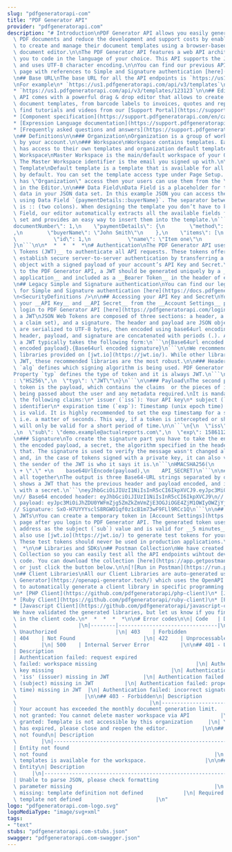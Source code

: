 ```yaml
---
slug: "pdfgeneratorapi-com"
title: "PDF Generator API"
provider: "pdfgeneratorapi.com"
description: "# Introduction\nPDF Generator API allows you easily generate transactional\
  \ PDF documents and reduce the development and support costs by enabling your users\
  \ to create and manage their document templates using a browser-based drag-and-drop\
  \ document editor.\n\nThe PDF Generator API features a web API architecture, allowing\
  \ you to code in the language of your choice. This API supports the JSON media type,\
  \ and uses UTF-8 character encoding.\n\nYou can find our previous API documentation\
  \ page with references to Simple and Signature authentication [here](https://docs.pdfgeneratorapi.com/legacy).\n\
  \n## Base URL\nThe base URL for all the API endpoints is `https://us1.pdfgeneratorapi.com/api/v3`\n\
  \nFor example\n* `https://us1.pdfgeneratorapi.com/api/v3/templates`\n* `https://us1.pdfgeneratorapi.com/api/v3/workspaces`\n\
  * `https://us1.pdfgeneratorapi.com/api/v3/templates/123123`\n\n## Editor\nPDF Generator\
  \ API comes with a powerful drag & drop editor that allows to create any kind of\
  \ document templates, from barcode labels to invoices, quotes and reports. You can\
  \ find tutorials and videos from our [Support Portal](https://support.pdfgeneratorapi.com).\n\
  * [Component specification](https://support.pdfgeneratorapi.com/en/category/components-1ffseaj/)\n\
  * [Expression Language documentation](https://support.pdfgeneratorapi.com/en/category/expression-language-q203pa/)\n\
  * [Frequently asked questions and answers](https://support.pdfgeneratorapi.com/en/category/qanda-1ov519d/)\n\
  \n## Definitions\n\n### Organization\nOrganization is a group of workspaces owned\
  \ by your account.\n\n### Workspace\nWorkspace contains templates. Each workspace\
  \ has access to their own templates and organization default templates.\n\n### Master\
  \ Workspace\nMaster Workspace is the main/default workspace of your Organization.\
  \ The Master Workspace identifier is the email you signed up with.\n\n### Default\
  \ Template\nDefault template is a template that is available for all workspaces\
  \ by default. You can set the template access type under Page Setup. If template\
  \ has \"Organization\" access then your users can use them from the \"New\" menu\
  \ in the Editor.\n\n### Data Field\nData Field is a placeholder for the specific\
  \ data in your JSON data set. In this example JSON you can access the buyer name\
  \ using Data Field `{paymentDetails::buyerName}`. The separator between depth levels\
  \ is :: (two colons). When designing the template you don’t have to know every Data\
  \ Field, our editor automatically extracts all the available fields from your data\
  \ set and provides an easy way to insert them into the template.\n```\n{\n    \"\
  documentNumber\": 1,\n    \"paymentDetails\": {\n        \"method\": \"Credit Card\"\
  ,\n        \"buyerName\": \"John Smith\"\n    },\n    \"items\": [\n        {\n\
  \            \"id\": 1,\n            \"name\": \"Item one\"\n        }\n    ]\n\
  }\n```\n\n*  *  *  *  *\n# Authentication\nThe PDF Generator API uses __JSON Web\
  \ Tokens (JWT)__ to authenticate all API requests. These tokens offer a method to\
  \ establish secure server-to-server authentication by transferring a compact JSON\
  \ object with a signed payload of your account’s API Key and Secret.\nWhen authenticating\
  \ to the PDF Generator API, a JWT should be generated uniquely by a __server-side\
  \ application__ and included as a __Bearer Token__ in the header of each request.\n\
  \n## Legacy Simple and Signature authentication\nYou can find our legacy documentation\
  \ for Simple and Signature authentication [here](https://docs.pdfgeneratorapi.com/legacy).\n\
  \n<SecurityDefinitions />\n\n## Accessing your API Key and Secret\nYou can find\
  \ your __API Key__ and __API Secret__ from the __Account Settings__ page after you\
  \ login to PDF Generator API [here](https://pdfgeneratorapi.com/login).\n\n## Creating\
  \ a JWT\nJSON Web Tokens are composed of three sections: a header, a payload (containing\
  \ a claim set), and a signature. The header and payload are JSON objects, which\
  \ are serialized to UTF-8 bytes, then encoded using base64url encoding.\n\nThe JWT's\
  \ header, payload, and signature are concatenated with periods (.). As a result,\
  \ a JWT typically takes the following form:\n```\n{Base64url encoded header}.{Base64url\
  \ encoded payload}.{Base64url encoded signature}\n```\n\nWe recommend and support\
  \ libraries provided on [jwt.io](https://jwt.io/). While other libraries can create\
  \ JWT, these recommended libraries are the most robust.\n\n### Header\nProperty\
  \ `alg` defines which signing algorithm is being used. PDF Generator API users HS256.\n\
  Property `typ` defines the type of token and it is always JWT.\n```\n{\n  \"alg\"\
  : \"HS256\",\n  \"typ\": \"JWT\"\n}\n```\n\n### Payload\nThe second part of the\
  \ token is the payload, which contains the claims  or the pieces of information\
  \ being passed about the user and any metadata required.\nIt is mandatory to specify\
  \ the following claims:\n* issuer (`iss`): Your API key\n* subject (`sub`): Workspace\
  \ identifier\n* expiration time (`exp`): Timestamp (unix epoch time) until the token\
  \ is valid. It is highly recommended to set the exp timestamp for a short period,\
  \ i.e. a matter of seconds. This way, if a token is intercepted or shared, the token\
  \ will only be valid for a short period of time.\n\n```\n{\n  \"iss\": \"ad54aaff89ffdfeff178bb8a8f359b29fcb20edb56250b9f584aa2cb0162ed4a\"\
  ,\n  \"sub\": \"demo.example@actualreports.com\",\n  \"exp\": 1586112639\n}\n```\n\
  \n### Signature\nTo create the signature part you have to take the encoded header,\
  \ the encoded payload, a secret, the algorithm specified in the header, and sign\
  \ that. The signature is used to verify the message wasn't changed along the way,\
  \ and, in the case of tokens signed with a private key, it can also verify that\
  \ the sender of the JWT is who it says it is.\n```\nHMACSHA256(\n    base64UrlEncode(header)\
  \ + \".\" +\n    base64UrlEncode(payload),\n    API_SECRET)\n```\n\n### Putting\
  \ all together\nThe output is three Base64-URL strings separated by dots. The following\
  \ shows a JWT that has the previous header and payload encoded, and it is signed\
  \ with a secret.\n```\neyJhbGciOiJIUzI1NiIsInR5cCI6IkpXVCJ9.eyJpc3MiOiJhZDU0YWFmZjg5ZmZkZmVmZjE3OGJiOGE4ZjM1OWIyOWZjYjIwZWRiNTYyNTBiOWY1ODRhYTJjYjAxNjJlZDRhIiwic3ViIjoiZGVtby5leGFtcGxlQGFjdHVhbHJlcG9ydHMuY29tIn0.SxO-H7UYYYsclS8RGWO1qf0z1cB1m73wF9FLl9RCc1Q\n\
  \n// Base64 encoded header: eyJhbGciOiJIUzI1NiIsInR5cCI6IkpXVCJ9\n// Base64 encoded\
  \ payload: eyJpc3MiOiJhZDU0YWFmZjg5ZmZkZmVmZjE3OGJiOGE4ZjM1OWIyOWZjYjIwZWRiNTYyNTBiOWY1ODRhYTJjYjAxNjJlZDRhIiwic3ViIjoiZGVtby5leGFtcGxlQGFjdHVhbHJlcG9ydHMuY29tIn0\n\
  // Signature: SxO-H7UYYYsclS8RGWO1qf0z1cB1m73wF9FLl9RCc1Q\n```\n\n## Testing with\
  \ JWTs\nYou can create a temporary token in [Account Settings](https://pdfgeneratorapi.com/account/organization)\
  \ page after you login to PDF Generator API. The generated token uses your email\
  \ address as the subject (`sub`) value and is valid for __5 minutes__.\nYou can\
  \ also use [jwt.io](https://jwt.io/) to generate test tokens for your API calls.\
  \ These test tokens should never be used in production applications.\n*  *  *  *\
  \  *\n\n# Libraries and SDKs\n## Postman Collection\nWe have created a [Postman](https://www.postman.com)\
  \ Collection so you can easily test all the API endpoints wihtout developing and\
  \ code. You can download the collection [here](https://app.getpostman.com/run-collection/329f09618ec8a957dbc4)\
  \ or just click the button below.\n\n[![Run in Postman](https://run.pstmn.io/button.svg)](https://app.getpostman.com/run-collection/329f09618ec8a957dbc4)\n\
  \n## Client Libraries\nAll our Client Libraries are auto-generated using [OpenAPI\
  \ Generator](https://openapi-generator.tech/) which uses the OpenAPI v3 specification\
  \ to automatically generate a client library in specific programming language.\n\
  \n* [PHP Client](https://github.com/pdfgeneratorapi/php-client)\n* [Java Client](https://github.com/pdfgeneratorapi/java-client)\n\
  * [Ruby Client](https://github.com/pdfgeneratorapi/ruby-client)\n* [Python Client](https://github.com/pdfgeneratorapi/python-client)\n\
  * [Javascript Client](https://github.com/pdfgeneratorapi/javascript-client)\n\n\
  We have validated the generated libraries, but let us know if you find any anomalies\
  \ in the client code.\n*  *  *  *  *\n\n# Error codes\n\n| Code   | Description\
  \                    |\n|--------|--------------------------------|\n| 401    |\
  \ Unauthorized                   |\n| 403    | Forbidden                      |\n\
  | 404    | Not Found                      |\n| 422    | Unprocessable Entity   \
  \        |\n| 500    | Internal Server Error          |\n\n## 401 - Unauthorized\n\
  | Description                                                             |\n|-------------------------------------------------------------------------|\n\
  | Authentication failed: request expired                                  |\n| Authentication\
  \ failed: workspace missing                                |\n| Authentication failed:\
  \ key missing                                      |\n| Authentication failed: property\
  \ 'iss' (issuer) missing in JWT           |\n| Authentication failed: property 'sub'\
  \ (subject) missing in JWT          |\n| Authentication failed: property 'exp' (expiration\
  \ time) missing in JWT  |\n| Authentication failed: incorrect signature        \
  \                      |\n\n## 403 - Forbidden\n| Description                  \
  \                                           |\n|-------------------------------------------------------------------------|\n\
  | Your account has exceeded the monthly document generation limit.        |\n| Access\
  \ not granted: You cannot delete master workspace via API          |\n| Access not\
  \ granted: Template is not accessible by this organization     |\n| Your session\
  \ has expired, please close and reopen the editor.           |\n\n## 404 Entity\
  \ not found\n| Description                                                     \
  \        |\n|-------------------------------------------------------------------------|\n\
  | Entity not found                                                        |\n| Resource\
  \ not found                                                      |\n| None of the\
  \ templates is available for the workspace.                   |\n\n## 422 Unprocessable\
  \ Entity\n| Description                                                        \
  \     |\n|-------------------------------------------------------------------------|\n\
  | Unable to parse JSON, please check formatting                           |\n| Required\
  \ parameter missing                                              |\n| Required parameter\
  \ missing: template definition not defined             |\n| Required parameter missing:\
  \ template not defined                        |\n"
logo: "pdfgeneratorapi.com-logo.svg"
logoMediaType: "image/svg+xml"
tags:
- "text"
stubs: "pdfgeneratorapi.com-stubs.json"
swagger: "pdfgeneratorapi.com-swagger.json"
---
```

